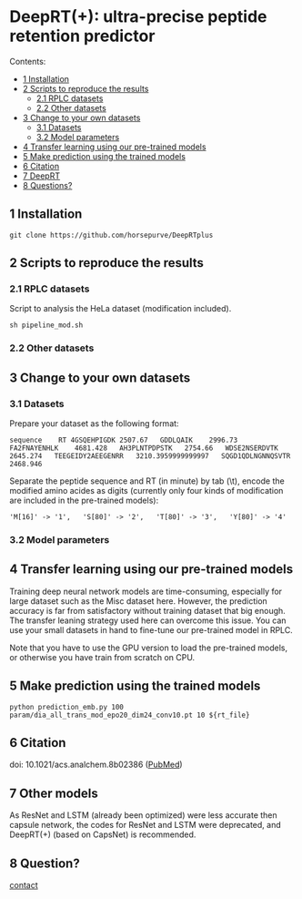# DeepRT(+): ultra-precise peptide retention predictor
Contents:
* [1 Installation](#1) 
* [2 Scripts to reproduce the results](#2)
    - [2.1 RPLC datasets](#2.1)
    - [2.2 Other datasets](#2.2)
* [3 Change to your own datasets](#3)
    - [3.1 Datasets](#3.1)
    - [3.2 Model parameters](#3.2)
* [4 Transfer learning using our pre-trained models](#4)    
* [5 Make prediction using the trained models](#5)    
* [6 Citation](#6)    
* [7 DeepRT](#7)    
* [8 Questions?](#8)    

<h2 id="1">1 Installation</h2>

`
git clone https://github.com/horsepurve/DeepRTplus  
`

<h2 id="2">2 Scripts to reproduce the results</h2>

<h3 id="2.1">2.1 RPLC datasets</h3>

Script to analysis the HeLa dataset (modification included).

`
sh pipeline_mod.sh  
`

<h3 id="2.2">2.2 Other datasets</h3>

<h2 id="3">3 Change to your own datasets</h2>

<h3 id="3.1">3.1 Datasets</h3>

Prepare your dataset as the following format:

`
	sequence	RT
	4GSQEHPIGDK	2507.67  
GDDLQAIK	2996.73  
FA2FNAYENHLK	4681.428  
AH3PLNTPDPSTK	2754.66  
WDSE2NSERDVTK	2645.274  
TEEGEIDY2AEEGENRR	3210.3959999999997  
SQGD1QDLNGNNQSVTR	2468.946  
`

Separate the peptide sequence and RT (in minute) by tab (\t), encode the modified amino acides as digits (currently only four kinds of modification are included in the pre-trained models):

`
'M[16]' -> '1',  
'S[80]' -> '2',  
'T[80]' -> '3',  
'Y[80]' -> '4'  
`

<h3 id="3.2">3.2 Model parameters</h3>

<h2 id="4">4 Transfer learning using our pre-trained models</h2>

Training deep neural network models are time-consuming, especially for large dataset such as the Misc dataset here. However, the prediction accuracy is far from satisfactory without training dataset that big enough. The transfer leaning strategy used here can overcome this issue. You can use your small datasets in hand to fine-tune our pre-trained model in RPLC.

Note that you have to use the GPU version to load the pre-trained models, or otherwise you have train from scratch on CPU.

<h2 id="5">5 Make prediction using the trained models</h2>

`
python prediction_emb.py 100 param/dia_all_trans_mod_epo20_dim24_conv10.pt 10 ${rt_file}
`

<h2 id="6">6 Citation</h2>

doi: 10.1021/acs.analchem.8b02386 ([PubMed](https://www.ncbi.nlm.nih.gov/pubmed/30114359))

<h2 id="7">7 Other models</h2>

As ResNet and LSTM (already been optimized) were less accurate then capsule network, the codes for ResNet and LSTM were deprecated, and DeepRT(+) (based on CapsNet) is recommended.

<h2 id="8">8 Question?</h2>

[contact](mailto:horsepurve@gmail.com)

